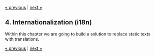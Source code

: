 [« previous](03-routing.md) | [next »](05-utilities.md)

## 4. Internationalization (i18n)
Within this chapter we are going to build a solution to replace static texts
with translations.

[« previous](03-routing.md) | [next »](05-utilities.md)